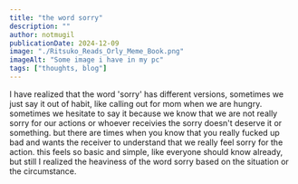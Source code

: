 ```yaml
---
title: "the word sorry"
description: ""
author: notmugil
publicationDate: 2024-12-09
image: "./Ritsuko_Reads_Orly_Meme_Book.png"
imageAlt: "Some image i have in my pc"
tags: ["thoughts, blog"]
---
```


I have realized that the word 'sorry' has different versions, sometimes we just say it out of habit, like calling out for mom when we are hungry. sometimes we hesitate to say it because we know that we are not really sorry for our actions or whoever receivies the sorry doesn't deserve it or something. but there are times when you know that you really fucked up bad and wants the receiver to understand that we really feel sorry for the action. this feels so basic and simple, like everyone should know already, but still I realized the heaviness of the word sorry based on the situation or the circumstance.
